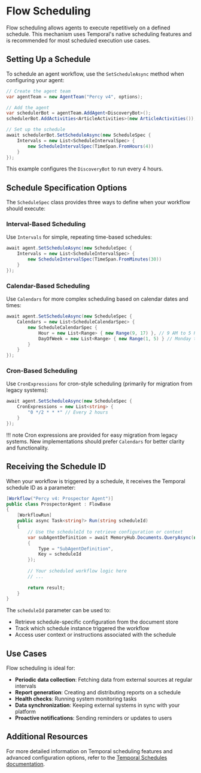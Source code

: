 # Flow Scheduling

Flow scheduling allows agents to execute repetitively on a defined schedule. This mechanism uses Temporal's native scheduling features and is recommended for most scheduled execution use cases.

## Setting Up a Schedule

To schedule an agent workflow, use the `SetScheduleAsync` method when configuring your agent:

```csharp
// Create the agent team
var agentTeam = new AgentTeam("Percy v4", options);

// Add the agent
var schedulerBot = agentTeam.AddAgent<DiscoveryBot>();
schedulerBot.AddActivities<ArticleActivities>(new ArticleActivities());

// Set up the schedule
await schedulerBot.SetScheduleAsync(new ScheduleSpec {
    Intervals = new List<ScheduleIntervalSpec> {
        new ScheduleIntervalSpec(TimeSpan.FromHours(4))
    }
});
```

This example configures the `DiscoveryBot` to run every 4 hours.

## Schedule Specification Options

The `ScheduleSpec` class provides three ways to define when your workflow should execute:

### Interval-Based Scheduling

Use `Intervals` for simple, repeating time-based schedules:

```csharp
await agent.SetScheduleAsync(new ScheduleSpec {
    Intervals = new List<ScheduleIntervalSpec> {
        new ScheduleIntervalSpec(TimeSpan.FromMinutes(30))
    }
});
```

### Calendar-Based Scheduling

Use `Calendars` for more complex scheduling based on calendar dates and times:

```csharp
await agent.SetScheduleAsync(new ScheduleSpec {
    Calendars = new List<ScheduleCalendarSpec> {
        new ScheduleCalendarSpec {
            Hour = new List<Range> { new Range(9, 17) }, // 9 AM to 5 PM
            DayOfWeek = new List<Range> { new Range(1, 5) } // Monday to Friday
        }
    }
});
```

### Cron-Based Scheduling

Use `CronExpressions` for cron-style scheduling (primarily for migration from legacy systems):

```csharp
await agent.SetScheduleAsync(new ScheduleSpec {
    CronExpressions = new List<string> {
        "0 */2 * * *" // Every 2 hours
    }
});
```

!!! note
    Cron expressions are provided for easy migration from legacy systems. New implementations should prefer `Calendars` for better clarity and functionality.

## Receiving the Schedule ID

When your workflow is triggered by a schedule, it receives the Temporal schedule ID as a parameter:

```csharp
[Workflow("Percy v4: Prospector Agent")]
public class ProspectorAgent : FlowBase
{
    [WorkflowRun]
    public async Task<string?> Run(string scheduleId)
    {
        // Use the scheduleId to retrieve configuration or context
        var subAgentDefinition = await MemoryHub.Documents.QueryAsync(new DocumentQuery
        {
            Type = "SubAgentDefinition",
            Key = scheduleId
        });
        
        // Your scheduled workflow logic here
        // ...
        
        return result;
    }
}
```

The `scheduleId` parameter can be used to:

- Retrieve schedule-specific configuration from the document store
- Track which schedule instance triggered the workflow
- Access user context or instructions associated with the schedule

## Use Cases

Flow scheduling is ideal for:

- **Periodic data collection**: Fetching data from external sources at regular intervals
- **Report generation**: Creating and distributing reports on a schedule
- **Health checks**: Running system monitoring tasks
- **Data synchronization**: Keeping external systems in sync with your platform
- **Proactive notifications**: Sending reminders or updates to users

## Additional Resources

For more detailed information on Temporal scheduling features and advanced configuration options, refer to the [Temporal Schedules documentation](https://docs.temporal.io/develop/dotnet/schedules).




